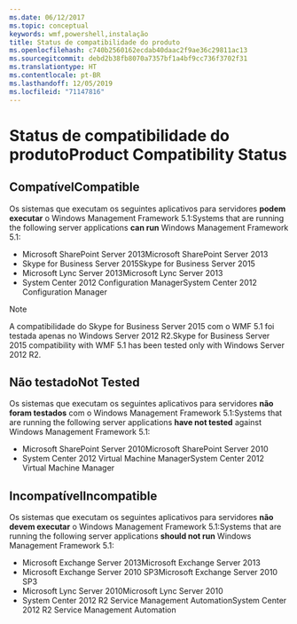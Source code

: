 ```yaml
---
ms.date: 06/12/2017
ms.topic: conceptual
keywords: wmf,powershell,instalação
title: Status de compatibilidade do produto
ms.openlocfilehash: c740b2560162ecdab40daac2f9ae36c29811ac13
ms.sourcegitcommit: debd2b38fb8070a7357bf1a4bf9cc736f3702f31
ms.translationtype: HT
ms.contentlocale: pt-BR
ms.lasthandoff: 12/05/2019
ms.locfileid: "71147816"
---
```

# <a name="product-compatibility-status"></a><span data-ttu-id="caec8-103">Status de compatibilidade do produto</span><span class="sxs-lookup"><span data-stu-id="caec8-103">Product Compatibility Status</span></span>

## <a name="compatible"></a><span data-ttu-id="caec8-104">Compatível</span><span class="sxs-lookup"><span data-stu-id="caec8-104">Compatible</span></span>

<span data-ttu-id="caec8-105">Os sistemas que executam os seguintes aplicativos para servidores **podem executar** o Windows Management Framework 5.1:</span><span class="sxs-lookup"><span data-stu-id="caec8-105">Systems that are running the following server applications **can run** Windows Management Framework 5.1:</span></span>

- <span data-ttu-id="caec8-106">Microsoft SharePoint Server 2013</span><span class="sxs-lookup"><span data-stu-id="caec8-106">Microsoft SharePoint Server 2013</span></span>
- <span data-ttu-id="caec8-107">Skype for Business Server 2015</span><span class="sxs-lookup"><span data-stu-id="caec8-107">Skype for Business Server 2015</span></span>
- <span data-ttu-id="caec8-108">Microsoft Lync Server 2013</span><span class="sxs-lookup"><span data-stu-id="caec8-108">Microsoft Lync Server 2013</span></span>
- <span data-ttu-id="caec8-109">System Center 2012 Configuration Manager</span><span class="sxs-lookup"><span data-stu-id="caec8-109">System Center 2012 Configuration Manager</span></span>

> [!NOTE]
> <span data-ttu-id="caec8-110">A compatibilidade do Skype for Business Server 2015 com o WMF 5.1 foi testada apenas no Windows Server 2012 R2.</span><span class="sxs-lookup"><span data-stu-id="caec8-110">Skype for Business Server 2015 compatibility with WMF 5.1 has been tested only with Windows Server 2012 R2.</span></span>

## <a name="not-tested"></a><span data-ttu-id="caec8-111">Não testado</span><span class="sxs-lookup"><span data-stu-id="caec8-111">Not Tested</span></span>

<span data-ttu-id="caec8-112">Os sistemas que executam os seguintes aplicativos para servidores **não foram testados** com o Windows Management Framework 5.1:</span><span class="sxs-lookup"><span data-stu-id="caec8-112">Systems that are running the following server applications **have not tested** against Windows Management Framework 5.1:</span></span>

- <span data-ttu-id="caec8-113">Microsoft SharePoint Server 2010</span><span class="sxs-lookup"><span data-stu-id="caec8-113">Microsoft SharePoint Server 2010</span></span>
- <span data-ttu-id="caec8-114">System Center 2012 Virtual Machine Manager</span><span class="sxs-lookup"><span data-stu-id="caec8-114">System Center 2012 Virtual Machine Manager</span></span>

## <a name="incompatible"></a><span data-ttu-id="caec8-115">Incompatível</span><span class="sxs-lookup"><span data-stu-id="caec8-115">Incompatible</span></span>

<span data-ttu-id="caec8-116">Os sistemas que executam os seguintes aplicativos para servidores **não devem executar** o Windows Management Framework 5.1:</span><span class="sxs-lookup"><span data-stu-id="caec8-116">Systems that are running the following server applications **should not run** Windows Management Framework 5.1:</span></span>

- <span data-ttu-id="caec8-117">Microsoft Exchange Server 2013</span><span class="sxs-lookup"><span data-stu-id="caec8-117">Microsoft Exchange Server 2013</span></span>
- <span data-ttu-id="caec8-118">Microsoft Exchange Server 2010 SP3</span><span class="sxs-lookup"><span data-stu-id="caec8-118">Microsoft Exchange Server 2010 SP3</span></span>
- <span data-ttu-id="caec8-119">Microsoft Lync Server 2010</span><span class="sxs-lookup"><span data-stu-id="caec8-119">Microsoft Lync Server 2010</span></span>
- <span data-ttu-id="caec8-120">System Center 2012 R2 Service Management Automation</span><span class="sxs-lookup"><span data-stu-id="caec8-120">System Center 2012 R2 Service Management Automation</span></span>
